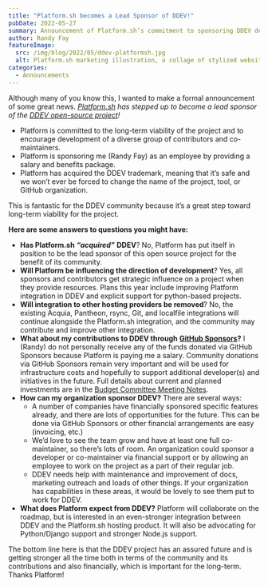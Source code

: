 ```yaml
---
title: "Platform.sh becomes a Lead Sponsor of DDEV!"
pubDate: 2022-05-27
summary: Announcement of Platform.sh’s commitment to sponsoring DDEV development.
author: Randy Fay
featureImage:
  src: /img/blog/2022/05/ddev-platformsh.jpg
  alt: Platform.sh marketing illustration, a collage of stylized website elements interspersed with branch and deployment references
categories:
  - Announcements
---
```


Although many of you know this, I wanted to make a formal announcement of some great news. _[Platform.sh](https://platform.sh) has stepped up to become a lead sponsor of the [DDEV open-source project](https://github.com/ddev/ddev)!_

- Platform is committed to the long-term viability of the project and to encourage development of a diverse group of contributors and co-maintainers.
- Platform is sponsoring me (Randy Fay) as an employee by providing a salary and benefits package.
- Platform has acquired the DDEV trademark, meaning that it’s safe and we won’t ever be forced to change the name of the project, tool, or GitHub organization.

This is fantastic for the DDEV community because it’s a great step toward long-term viability for the project.

**Here are some answers to questions you might have:**

- **Has Platform.sh** **_“acquired”_** **DDEV**? No, Platform has put itself in position to be the lead sponsor of this open source project for the benefit of its community.
- **Will Platform be influencing the direction of development**? Yes, all sponsors and contributors get strategic influence on a project when they provide resources. Plans this year include improving Platform integration in DDEV and explicit support for python-based projects.
- **Will integration to other hosting providers be removed**? No, the existing Acquia, Pantheon, rsync, Git, and localfile integrations will continue alongside the Platform.sh integration, and the community may contribute and improve other integration.
- **What about my contributions to DDEV through** [**GitHub Sponsors**](https://github.com/sponsors/rfay)**?** I (Randy) do not personally receive any of the funds donated via GitHub Sponsors because Platform is paying me a salary. Community donations via GitHub Sponsors remain very important and will be used for infrastructure costs and hopefully to support additional developer(s) and initiatives in the future. Full details about current and planned investments are in the [Budget Committee Meeting Notes](https://github.com/ddev/ddev/discussions).
- **How can my organization sponsor DDEV?** There are several ways:
  - A number of companies have financially sponsored specific features already, and there are lots of opportunities for the future. This can be done via GitHub Sponsors or other financial arrangements are easy (invoicing, etc.)
  - We’d love to see the team grow and have at least one full co-maintainer, so there’s lots of room. An organization could sponsor a developer or co-maintainer via financial support or by allowing an employee to work on the project as a part of their regular job.
  - DDEV needs help with maintenance and improvement of docs, marketing outreach and loads of other things. If your organization has capabilities in these areas, it would be lovely to see them put to work for DDEV.
- **What does Platform expect from DDEV?** Platform will collaborate on the roadmap, but is interested in an even-stronger integration between DDEV and the Platform.sh hosting product. It will also be advocating for Python/Django support and stronger Node.js support.

The bottom line here is that the DDEV project has an assured future and is getting stronger all the time both in terms of the community and its contributions and also financially, which is important for the long-term. Thanks Platform!
